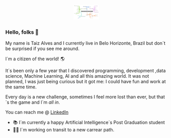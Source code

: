 
<h1 align="center">
    <img alt="RoudMap" title="Logo" src="https://github.com/TaizAlves/TaizAlves/blob/main/Data_Analyst__A_I_-_My_RoudMap.png" style="width:5rem"/>
</h1>

### Hello, folks 💁
My name is Taiz Alves and I currently live in Belo Horizonte, Brazil but don´t be surprised if you see me around.

I´m a citizen of the world! 🌎

It´s been only a few year that I discovered  programming, development ,data science, Machine Learning, AI and all this amazing world. 
It was not planned, I was just being curious but it got me: I could have fun and work at the same time.

Every day is a new challenge, sometimes I feel more lost than ever, but that´s the game and I´m *all in*.

You can reach me @ [LinkedIn](https://www.linkedin.com/in/taiz-alves-664a081/)

 - 📚 I´m currently a happy Artificial Intelligence´s Post Graduation student 
 - 👩‍💻 I´m working on transit to a new carrear path.
